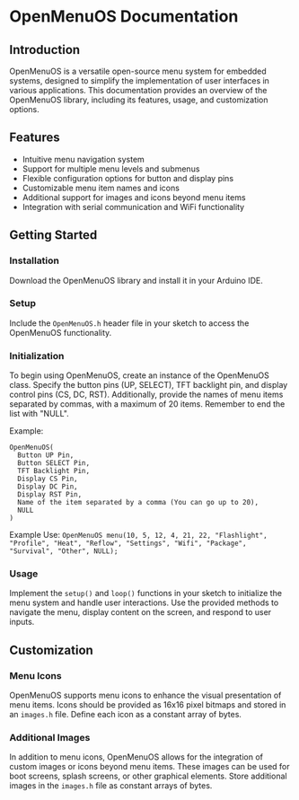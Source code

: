# OpenMenuOS Documentation

## Introduction

OpenMenuOS is a versatile open-source menu system for embedded systems, designed to simplify the implementation of user interfaces in various applications. This documentation provides an overview of the OpenMenuOS library, including its features, usage, and customization options.

## Features

- Intuitive menu navigation system
- Support for multiple menu levels and submenus
- Flexible configuration options for button and display pins
- Customizable menu item names and icons
- Additional support for images and icons beyond menu items
- Integration with serial communication and WiFi functionality

## Getting Started

### Installation

Download the OpenMenuOS library and install it in your Arduino IDE.

### Setup

Include the `OpenMenuOS.h` header file in your sketch to access the OpenMenuOS functionality.

### Initialization

To begin using OpenMenuOS, create an instance of the OpenMenuOS class. Specify the button pins (UP, SELECT), TFT backlight pin, and display control pins (CS, DC, RST). Additionally, provide the names of menu items separated by commas, with a maximum of 20 items. Remember to end the list with "NULL".

Example:
```
OpenMenuOS(
  Button UP Pin,
  Button SELECT Pin,
  TFT Backlight Pin,
  Display CS Pin,
  Display DC Pin,
  Display RST Pin,
  Name of the item separated by a comma (You can go up to 20),
  NULL
)
```

Example Use: `OpenMenuOS menu(10, 5, 12, 4, 21, 22, "Flashlight", "Profile", "Heat", "Reflow", "Settings", "Wifi", "Package", "Survival", "Other", NULL);`

### Usage

Implement the `setup()` and `loop()` functions in your sketch to initialize the menu system and handle user interactions. Use the provided methods to navigate the menu, display content on the screen, and respond to user inputs.

## Customization

### Menu Icons

OpenMenuOS supports menu icons to enhance the visual presentation of menu items. Icons should be provided as 16x16 pixel bitmaps and stored in an `images.h` file. Define each icon as a constant array of bytes.

### Additional Images

In addition to menu icons, OpenMenuOS allows for the integration of custom images or icons beyond menu items. These images can be used for boot screens, splash screens, or other graphical elements. Store additional images in the `images.h` file as constant arrays of bytes.
